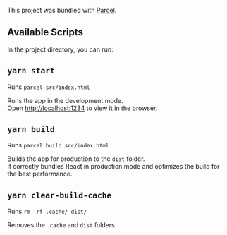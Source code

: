This project was bundled with [Parcel](https://parceljs.org).

## Available Scripts

In the project directory, you can run:

## `yarn start`

Runs `parcel src/index.html`

Runs the app in the development mode.<br>
Open [http://localhost:1234](http://localhost:1234) to view it in the browser.

## `yarn build`

Runs `parcel build src/index.html`

Builds the app for production to the `dist` folder.<br>
It correctly bundles React in production mode and optimizes the build for the best performance.

## `yarn clear-build-cache`

Runs `rm -rf .cache/ dist/`

Removes the `.cache` and `dist` folders.
